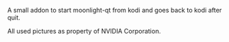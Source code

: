 A small addon to start moonlight-qt from kodi and goes back to kodi after quit.

All used pictures as property of NVIDIA Corporation.
